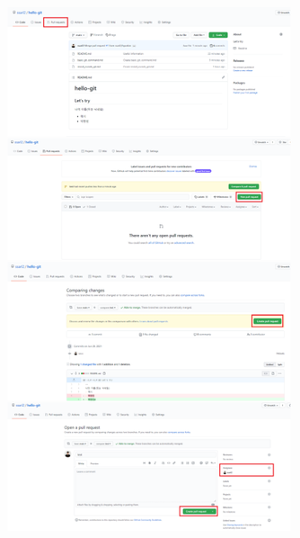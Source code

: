 ![image1](https://github.com/ssarl2/hello-git/blob/main/images/pull_request1.png)
![image2](https://github.com/ssarl2/hello-git/blob/main/images/pull_request2.png)
![image3](https://github.com/ssarl2/hello-git/blob/main/images/pull_request3.png)
![image4](https://github.com/ssarl2/hello-git/blob/main/images/pull_request4.png)
